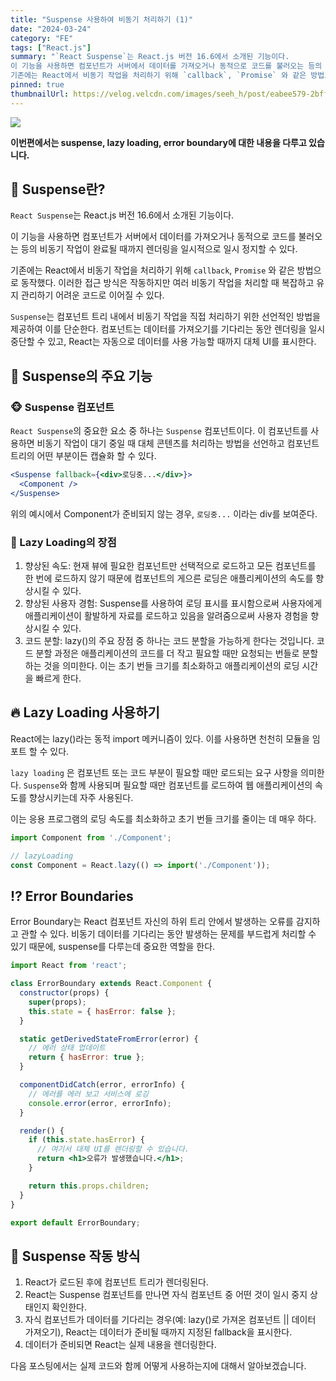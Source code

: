 ```yaml
---
title: "Suspense 사용하여 비동기 처리하기 (1)"
date: "2024-03-24"
category: "FE"
tags: ["React.js"]
summary: "`React Suspense`는 React.js 버전 16.6에서 소개된 기능이다.
이 기능을 사용하면 컴포넌트가 서버에서 데이터를 가져오거나 동적으로 코드를 불러오는 등의 비동기 작업이 완료될 때까지 렌더링을 일시적으로 일시 정지할 수 있다.
기존에는 React에서 비동기 작업을 처리하기 위해 `callback`, `Promise` 와 같은 방법으로 동작했다. 이러한 접근 방식은 작동하지만 여러 비동기 작업을 처리할 때 복잡하고 유지 관리하기 어려운 코드로 이어질 수 있다."
pinned: true
thumbnailUrl: https://velog.velcdn.com/images/seeh_h/post/eabee579-2bff-484c-8380-2e5d36cc12fa/image.png
---
```


![](https://velog.velcdn.com/images/seeh_h/post/eabee579-2bff-484c-8380-2e5d36cc12fa/image.png)

**이번편에서는 suspense, lazy loading, error boundary에 대한 내용을 다루고 있습니다.**

## 📝 Suspense란?

`React Suspense`는 React.js 버전 16.6에서 소개된 기능이다.

이 기능을 사용하면 컴포넌트가 서버에서 데이터를 가져오거나 동적으로 코드를 불러오는 등의 비동기 작업이 완료될 때까지 렌더링을 일시적으로 일시 정지할 수 있다.

기존에는 React에서 비동기 작업을 처리하기 위해 `callback`, `Promise` 와 같은 방법으로 동작했다. 이러한 접근 방식은 작동하지만 여러 비동기 작업을 처리할 때 복잡하고 유지 관리하기 어려운 코드로 이어질 수 있다.

`Suspense`는 컴포넌트 트리 내에서 비동기 작업을 직접 처리하기 위한 선언적인 방법을 제공하여 이를 단순한다. 컴포넌트는 데이터를 가져오기를 기다리는 동안 렌더링을 일시 중단할 수 있고, React는 자동으로 데이터를 사용 가능할 때까지 대체 UI를 표시한다.

## 🙈 Suspense의 주요 기능

### 🐵 Suspense 컴포넌트

`React Suspense`의 중요한 요소 중 하나는 `Suspense` 컴포넌트이다. 이 컴포넌트를 사용하면 비동기 작업이 대기 중일 때 대체 콘텐츠를 처리하는 방법을 선언하고 컴포넌트 트리의 어떤 부분이든 캡슐화 할 수 있다.

```jsx
<Suspense fallback={<div>로딩중...</div>}>
  <Component />
</Suspense>
```

위의 예시에서 Component가 준비되지 않는 경우, `로딩중...` 이라는 div를 보여준다.

### 🚀 Lazy Loading의 장점

1. 향상된 속도: 현재 뷰에 필요한 컴포넌트만 선택적으로 로드하고 모든 컴포넌트를 한 번에 로드하지 않기 때문에 컴포넌트의 게으른 로딩은 애플리케이션의 속도를 향상시킬 수 있다.
2. 향상된 사용자 경험: Suspense를 사용하여 로딩 표시를 표시함으로써 사용자에게 애플리케이션이 활발하게 자료를 로드하고 있음을 알려줌으로써 사용자 경험을 향상시킬 수 있다.
3. 코드 분할: lazy()의 주요 장점 중 하나는 코드 분할을 가능하게 한다는 것입니다. 코드 분할 과정은 애플리케이션의 코드를 더 작고 필요할 때만 요청되는 번들로 분할하는 것을 의미한다. 이는 초기 번들 크기를 최소화하고 애플리케이션의 로딩 시간을 빠르게 한다.

## 🔥 Lazy Loading 사용하기

React에는 lazy()라는 동적 import 메커니즘이 있다. 이를 사용하면 천천히 모듈을 임포트 할 수 있다.

`lazy loading` 은 컴포넌트 또는 코드 부분이 필요할 때만 로드되는 요구 사항을 의미한다. `Suspense`와 함께 사용되며 필요할 때만 컴포넌트를 로드하여 웹 애플리케이션의 속도를 향상시키는데 자주 사용된다.

이는 응용 프로그램의 로딩 속도를 최소화하고 초기 번들 크기를 줄이는 데 매우 하다.

```jsx
import Component from './Component';

// lazyLoading
const Component = React.lazy(() => import('./Component'));
```

## ⁉️ Error Boundaries

Error Boundary는 React 컴포넌트 자신의 하위 트리 안에서 발생하는 오류를 감지하고 관할 수 있다. 비동기 데이터를 기다리는 동안 발생하는 문제를 부드럽게 처리할 수 있기 때문에, suspense를 다루는데 중요한 역할을 한다.

```jsx
import React from 'react';

class ErrorBoundary extends React.Component {
  constructor(props) {
    super(props);
    this.state = { hasError: false };
  }

  static getDerivedStateFromError(error) {
    // 에러 상태 업데이트
    return { hasError: true };
  }

  componentDidCatch(error, errorInfo) {
    // 에러를 에러 보고 서비스에 로깅
    console.error(error, errorInfo);
  }

  render() {
    if (this.state.hasError) {
      // 여기서 대체 UI를 렌더링할 수 있습니다.
      return <h1>오류가 발생했습니다.</h1>;
    }

    return this.props.children;
  }
}

export default ErrorBoundary;
```

## 👣 Suspense 작동 방식

1. React가 로드된 후에 컴포넌트 트리가 렌더링된다.
2. React는 Suspense 컴포넌트를 만나면 자식 컴포넌트 중 어떤 것이 일시 중지 상태인지 확인한다.
3. 자식 컴포넌트가 데이터를 기다리는 경우(예: lazy()로 가져온 컴포넌트 || 데이터 가져오기), React는 데이터가 준비될 때까지 지정된 fallback을 표시한다.
4. 데이터가 준비되면 React는 실제 내용을 렌더링한다.

다음 포스팅에서는 실제 코드와 함께 어떻게 사용하는지에 대해서 알아보겠습니다.
